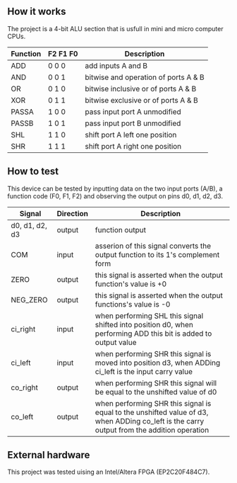 <!---

This file is used to generate your project datasheet. Please fill in the information below and delete any unused
sections.

You can also include images in this folder and reference them in the markdown. Each image must be less than
512 kb in size, and the combined size of all images must be less than 1 MB.
-->

## How it works

The project is a 4-bit ALU section that is usfull in mini and micro computer CPUs.

| Function    |F2  F1  F0 | Description |
| ------------|---------- | ------------ |
|ADD         |0   0   0 | add inputs A and B | 
|AND         |0   0   1 | bitwise and operation of ports A & B |
|OR          |0   1   0 | bitwise inclusive or of ports A & B |
|XOR         |0   1   1 | bitwise exclusive or of ports A & B |
|PASSA       |1   0   0 | pass input port A unmodified |
|PASSB       |1   0   1 | pass input port B unmodified |
|SHL         |1   1   0 | shift port A left one position |
|SHR         |1   1   1 | shift port A right one position |


## How to test

This device can be tested by inputting data on the two input ports (A/B), a function code (F0, F1, F2) and 
observing the output on pins d0, d1, d2, d3.

| Signal | Direction | Description |
| --- | --- | --- |
| d0, d1, d2, d3 | output| function output |
| COM | input | asserion of this signal converts the output function to its 1's complement form |
| ZERO | output | this signal is asserted when the output function's value is +0 |
| NEG_ZERO | output | this signal is asserted when the output functions's value is -0 |
| ci_right | input | when performing SHL this signal shifted into position d0, when performing ADD this bit is added to output value |
| ci_left | input | when performing SHR this signal is moved into position d3, when ADDing ci_left is the input carry value |
| co_right| output | when performing SHR this signal will be equal to the unshifted value of d0 |
| co_left | output | when performing SHR this signal is equal to the unshifted value of d3, when ADDing co_left is the carry output from the addition operation |

## External hardware

This project was tested uising an Intel/Altera FPGA (EP2C20F484C7).
